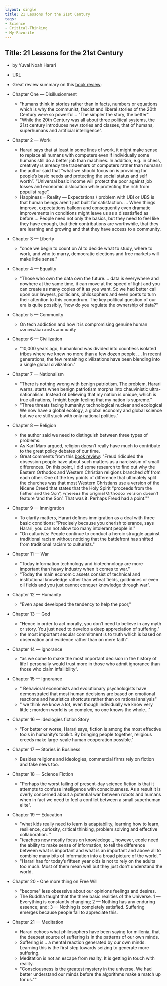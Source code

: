```yaml
---
layout: single
title: 21 Lessons for the 21st Century
tags:
- Science
- Critical-Thinking
- My-Favorite
---
```


## Title: 21 Lessons for the 21st Century
- by Yuval Noah Harari
- [URL](https://www.amazon.com/Lessons-21st-Century-Yuval-Harari/dp/0525512179)

- Great review summary on this [book review](https://medium.com/steveglaveski/book-summary-21-lessons-for-the-21st-century-by-yuval-noah-harari-73722006805a): 

- Chapter One — Disillusionment
  + "humans think in stories rather than in facts, numbers or equations which is why the communist, fascist and liberal stories of the 20th Century were so powerful...  "The simpler the story,  the better".
  + "While the 20th Century was all about three political systems, the 21st century introduces new stories and classes, that of humans, superhumans and artificial intelligence".

- Chapter 2 — Work
  + Harari says that at least in some lines of work, it might make sense to replace all humans with computers even if individually some humans still do a better job than machines. In addition, e.g. in chess, creativity is already the trademark of computers rather than humans!
  + the author said that “what we should focus on is providing for people’s basic needs and protecting the social status and self worth”. “Universal basic income will protect the poor against job losses and economic dislocation while protecting the rich from populist rage”.
  + Happiness = Reality — Expectations / problem with UBI or UBS is that human beings aren’t just built for satisfaction. ... When things improve, expectations balloon and consequently even dramatic improvements in conditions might leave us as a dissatisfied as before.... People need not only the basics, but they need to feel like they have enough, that their contributions are worthwhile, that they are learning and growing and that they have access to a community.


- Chapter 3 — Liberty
  + "once we begin to count on AI to decide what to study, where to work, and who to marry, democratic elections and free markets will make little sense."

- Chapter 4 — Equality
  + "Those who own the data own the future.... data is everywhere and nowhere at the same time, it can move at the speed of light and you can create as many copies of it as you want. So we had better call upon our lawyers, politicians, philosophers and even poets to turn their attention to this conundrum. The key political question of our era is quite possibly, “how do you regulate the ownership of data?"

- Chapter 5 — Community
  + On tech addiction and how it is compromising genuine human connection and community


- Chapter 6 — Civilization
  + "10,000 years ago, humankind was divided into countless isolated tribes where we knew no more than a few dozen people. ... In recent generations, the few remaining civilizations have been blending into a single global civilization."


- Chapter 7 — Nationalism
  + "There is nothing wrong with benign patriotism. The problem, Harari warns, starts when benign patriotism morphs into chauvinistic ultra-nationalism. Instead of believing that my nation is unique, which is true all nations, I might begin feeling that my nation is supreme."
  -  "Three threats facing humanity: technological nuclear and ecological
We now have a global ecology, a global economy and global science but we are still stuck with only national politics." 


- Chapter 8 — Religion
  + the author said we need to distinguish between three types of problems:
  + As Karl Marx argued, religion doesn’t really have much to contribute to the great policy debates of our time.
  + Great comments from this [book review](https://medium.com/steveglaveski/book-summary-21-lessons-for-the-21st-century-by-yuval-noah-harari-73722006805a): "Freud ridiculed the obsession people have about such matters as a narcissism of small differences. On this point, I did some research to find out why the Eastern Orthodox and Western Christian religions branched off from each other. One of the key points of difference that ultimately split the churches was that most Western Christians use a version of the Nicene Creed that states that the Holy Spirit “proceeds from the Father and the Son”, whereas the original Orthodox version doesn’t feature ‘and the Son’. That was it. Perhaps Freud had a point.""

- Chapter 9 — Immigration
   + To clarify matters, Harari defines immigration as a deal with three basic conditions: "Precisely because you cherish tolerance, says Harari, you can not allow too many intolerant people in."
   + "On culturists: People continue to conduct a heroic struggle against traditional racism without noticing that the battlefront has shifted from traditional racism to culturists."


- Chapter 11 — War
  + "Today information technology and biotechnology are more important than heavy industry when it comes to war."
  + "Today the main economic assets consist of technical and institutional knowledge rather than wheat fields, goldmines or even oil fields and you just cannot conquer knowledge through war".

- Chapter 12 — Humanity
  + "Even apes developed the tendency to help the poor,"

- Chapter 13 — God
  + "Hence in order to act morally, you don’t need to believe in any myth or story. You just need to develop a deep appreciation of suffering."
  + the most important secular commitment is to truth which is based on observation and evidence rather than on mere faith". 
 
- Chapter 14 — ignorance
  + “as we come to make the most important decision in the history of life I personally would trust more in those who admit ignorance than those who claim infallibility”. 

- Chapter 15 — Ignorance
  + " Behavioral economists and evolutionary psychologists have demonstrated that most human decisions are based on emotional reactions and heuristics shortcuts rather than on rational analysis"
  +  " we think we know a lot, even though individually we know very little ; mordern world is so complex, no one knows the whole..."

- Chapter 16 — ideologies fiction Story
  + "For better or worse, Harari says, fiction is among the most effective tools in humanity’s toolkit. By bringing people together, religious creeds make large-scale human cooperation possible."

- Chapter 17 — Stories in Business
  + Besides religions and ideologies, commercial firms rely on fiction and fake news too. 

- Chapter 18 — Science Fiction
  +  "Perhaps the worst failing of present-day science fiction is that it attempts to confuse intelligence with consciousness. As a result it is overly concerned about a potential war between robots and humans when in fact we need to feel a conflict between a small superhuman elite". 

- Chapter 19 — Education
  + "what kids really need to learn is adaptability, learning how to learn, resilience, curiosity, critical thinking, problem solving and effective collaboration. "
  + "teachers now mostly focus on knowledege.., however, eople need the ability to make sense of information, to tell the difference between what is important and what is an important and above all to combine many bits of information into a broad picture of the world. "
  + "Harari has for today’s fifteen year olds is not to rely on the adults too much. Most of them mean well but they just don’t understand the world.

- Chapter 20 - One more thing on Free Will
  + "become" less obsessive about our opinions feelings and desires.
  + The Buddha taught that the three basic realities of the Universe. 1 — Everything is constantly changing; 2 — Nothing has any enduring essence; and; 3 — Nothing is completely satisfied. Suffering emerges because people fail to appreciate this. 

- Chapter 21 — Meditation
  + Harari echoes what philosophers have been saying for millenia, that the deepest source of suffering is in the patterns of our own minds. 
  + Suffering is .. a mental reaction generated by our own minds. Learning this is the first step towards seizing to generate more suffering.
  + Meditation is not an escape from reality. It is getting in touch with reality. 
  + "Consciousness is the greatest mystery in the universe. We had better understand our minds before the algorithms make a match up for us.""
